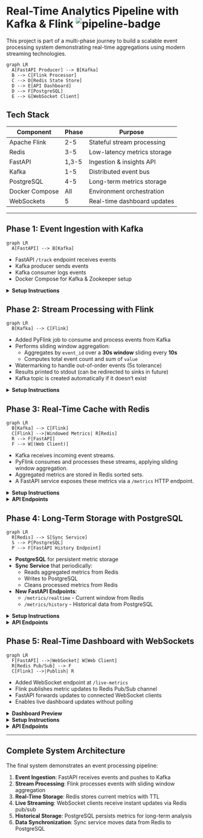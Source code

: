 # Real-Time Analytics Pipeline with Kafka & Flink ![pipeline-badge](https://img.shields.io/badge/status-active-success.svg)


This project is part of a multi-phase journey to build a scalable event processing system demonstrating real-time aggregations using modern streaming technologies.

```mermaid
graph LR
  A[FastAPI Producer] --> B[Kafka]
  B --> C[Flink Processor]
  C --> D[Redis State Store]
  D --> E[API Dashboard]
  D --> F[PostgreSQL]
  E --> G[WebSocket Client]
```

## Tech Stack
| Component       | Phase | Purpose                          |
|-----------------|-------|----------------------------------|
| Apache Flink    | 2-5   | Stateful stream processing       |
| Redis           | 3-5   | Low-latency metrics storage      |
| FastAPI         | 1,3-5 | Ingestion & insights API         |
| Kafka           | 1-5   | Distributed event bus            |
| PostgreSQL      | 4-5   | Long-term metrics storage        |
| Docker Compose  | All   | Environment orchestration        |
| WebSockets      | 5     | Real-time dashboard updates      |

---

## Phase 1: Event Ingestion with Kafka

```mermaid
graph LR
  A[FastAPI] --> B[Kafka]
```

- FastAPI `/track` endpoint receives events
- Kafka producer sends events
- Kafka consumer logs events
- Docker Compose for Kafka & Zookeeper setup

<details>
<summary><strong>Setup Instructions</strong></summary>

```bash
# Start core services
docker-compose up -d

# Create Kafka topic (in new terminal)
python track_service/admin.py

# Start FastAPI producer (in new terminal)
uvicorn track_service.main:app --reload

# Start consumer service (in new terminal)
python consumer_service/consumer.py
```

Components:
1. **FastAPI Producer**: http://localhost:8000/docs (Swagger UI)
2. **Kafka Broker**: localhost:9092
3. **Consumer Service**: Outputs raw events to console
</details>


## Phase 2: Stream Processing with Flink

```mermaid
graph LR
  B[Kafka] --> C[Flink]
```

- Added PyFlink job to consume and process events from Kafka
- Performs sliding window aggregation:
  - Aggregates by `event_id` over a **30s window** sliding every **10s**
  - Computes total event count and sum of `value`
- Watermarking to handle out-of-order events (5s tolerance)
- Results printed to stdout (can be redirected to sinks in future)
- Kafka topic is created automatically if it doesn’t exist

<details>
<summary><strong>Setup Instructions</strong></summary>

```bash
docker-compose up --build
````

This:

1. Starts Zookeeper, Kafka, Flink JobManager & TaskManager
2. Creates the Kafka topic `flink-events` if it doesn't exist
3. Launches a PyFlink streaming job that:

   * Reads from Kafka
   * Parses, validates, aggregates, and prints event metrics

Use `producer.py` (or the FastAPI tracker from Phase 1) to send test events.
</details>

## Phase 3: Real-Time Cache with Redis

```mermaid
graph LR
  B[Kafka] --> C[Flink]
  C[Flink] -->|Windowed Metrics| R[Redis]
  R --> F[FastAPI]
  F --> W[(Web Client)]
```

- Kafka receives incoming event streams.
- PyFlink consumes and processes these streams, applying sliding window aggregation.
- Aggregated metrics are stored in Redis sorted sets.
- A FastAPI service exposes these metrics via a `/metrics` HTTP endpoint.

<details> 
<summary><strong>Setup Instructions</strong></summary>

```bash
# Copy environment template
cp .env.example .env

# Start all services
docker-compose up -d --build

# Generate test data
docker-compose exec flink_service python src/jobs/producers/metric_producer.py
```

**Access Services**:
- FastAPI Docs: http://localhost:8000/docs
- Flink Dashboard: http://localhost:8081
- Redis CLI: `docker exec -it phase3-redis-1 redis-cli -a redispass`

**Sample Query**:
```bash
curl "http://localhost:8000/metrics/metrics?event_type=click&window_size=30s"
```
</details>
<details>
<summary><strong>API Endpoints</strong></summary>

### Get Metrics
```http
GET /metrics?event_type={type}&window_size={size}&limit={n}
```

**Response**:
```json
{
  "event_type": "click",
  "window_size": "30s",
  "entries": [
    {
      "window_start": 1719392400000,
      "count": 142,
      "total_value": 8563.21,
      "unique_users": 23
    }
  ]
}
```
</details>

## Phase 4: Long-Term Storage with PostgreSQL

```mermaid
graph LR
  R[Redis] --> S[Sync Service]
  S --> P[PostgreSQL]
  P --> F[FastAPI History Endpoint]
```

- **PostgreSQL** for persistent metric storage
- **Sync Service** that periodically:
  - Reads aggregated metrics from Redis
  - Writes to PostgreSQL
  - Cleans processed metrics from Redis
- **New FastAPI Endpoints**:
  - `/metrics/realtime` - Current window from Redis
  - `/metrics/history` - Historical data from PostgreSQL

<details>
<summary><strong>Setup Instructions</strong></summary>

```bash
# Copy environment template
cp .env.example .env

# Start all services
docker-compose up -d --build

# Generate test data (in Flink service)
docker-compose exec flink_service python src/jobs/producers/metric_producer.py

# Verify PostgreSQL data
docker-compose exec postgres psql -U admin -d analytics -c "SELECT * FROM metrics LIMIT 5;"
```

**Access Services**:
- FastAPI Docs: http://localhost:8000/docs
- PostgreSQL: `docker-compose exec postgres psql -U admin analytics`
- Sync Service Logs: `docker-compose logs -f sync_service`
</details>

<details>
<summary><strong>API Endpoints</strong></summary>

### Get Real-Time Metrics
```http
GET /metrics/realtime?event_type={type}&window_size={size}&limit={n}
```

### Get Historical Metrics
```http
GET /metrics/history?event_type={type}&window_size={size}&start_time={iso}&end_time={iso}&limit={n}
```

**Response**:
```json
{
  "event_type": "click",
  "window_size": "30s",
  "entries": [
    {
      "window_start": 1719392400000,
      "count": 142,
      "total_value": 8563.21,
      "unique_users": 23
    }
  ]
}
```
</details>

## Phase 5: Real-Time Dashboard with WebSockets

```mermaid
graph LR
  F[FastAPI] -->|WebSocket| W[Web Client]
  R[Redis Pub/Sub] --> F
  C[Flink] -->|Publish| R
```

- Added WebSocket endpoint at `/live-metrics`
- Flink publishes metric updates to Redis Pub/Sub channel
- FastAPI forwards updates to connected WebSocket clients
- Enables live dashboard updates without polling

<details>
<summary><strong>Dashboard Preview</strong></summary>

The dashboard provides real-time visualization of key metrics:

- Live Activity Feed: Shows events as they're processed

- Metric Cards: Display current counts, and unique users

- Time-Series Charts: Visualize trends over 30-second windows

- Event Type Filter: Focus on specific event categories
</details>


<details>
<summary><strong>Setup Instructions</strong></summary>

```bash
# Start all services
docker-compose up -d --build

# Generate test data
docker-compose exec flink_service python src/jobs/producers/metric_producer.py

# Connect to WebSocket (use client like wscat):
wscat -c ws://localhost:8000/live-metrics
```

**Access Services**:
- WebSocket endpoint: `ws://localhost:8000/live-metrics`
- Real-time updates visible in WebSocket client
- Static dashboard files: http://localhost:8000/static/index.html

**Sample Message**:
```json
{
  "window_start": 1719392400000,
  "window_end": 1719392430000,
  "count": 142,
  "total_value": 8563.21,
  "unique_users": 23,
  "event_type": "click",
  "window_size": "30s"
}
```
</details>

<details>
<summary><strong>API Endpoints</strong></summary>

### Get Real-Time Metrics (HTTP)
```http
GET /metrics/realtime?event_type={type}&window_size={size}&limit={n}
```

### Get Historical Metrics
```http
GET /metrics/history?event_type={type}&window_size={size}&start_time={iso}&end_time={iso}&limit={n}
```

### Real-Time Stream (WebSocket)
```http
GET /live-metrics
```

**WebSocket Message Format**:
```json
{
  "window_start": 1719392400000,
  "window_end": 1719392430000,
  "count": 142,
  "total_value": 8563.21,
  "unique_users": 23,
  "event_type": "click",
  "window_size": "30s"
}
```
</details>

---

## Complete System Architecture

The final system demonstrates an event processing pipeline:

1. **Event Ingestion**: FastAPI receives events and pushes to Kafka
2. **Stream Processing**: Flink processes events with sliding window aggregation
3. **Real-Time Storage**: Redis stores current metrics with TTL
4. **Live Streaming**: WebSocket clients receive instant updates via Redis pub/sub
5. **Historical Storage**: PostgreSQL persists metrics for long-term analysis
6. **Data Synchronization**: Sync service moves data from Redis to PostgreSQL

